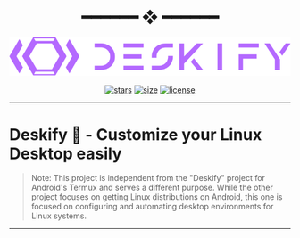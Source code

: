 <h1 align="center"> ━━━━━━  ❖  ━━━━━━ </h1>

![](https://github.com/AndersonShelby/Deskify/blob/main/media/logo-purple.svg)

<!-- BADGES -->
<div align="center">

[![stars](https://img.shields.io/github/stars/AndersonShelby/Deskify?color=C9CBFF&labelColor=1A1B26&style=for-the-badge)](https://github.com/AndersonShelby/Deskify/stargazers)
[![size](https://img.shields.io/github/repo-size/AndersonShelby/Deskify?color=9ece6a&labelColor=1A1B26&style=for-the-badge)](https://github.com/AndersonShelby/Deskify)
[![license](https://img.shields.io/github/license/AndersonShelby/Deskify?color=FCA2AA&labelColor=1A1B26&style=for-the-badge)](https://github.com/AndersonShelby/Deskigy/blob/main/LICENSE.md)

</div>

---

# Deskify 🚀 - Customize your Linux Desktop easily

> Note: This project is independent from the "Deskify" project for Android's Termux and serves a different purpose. While the other project focuses on getting Linux distributions on Android, this one is focused on configuring and automating desktop environments for Linux systems.



---

